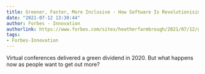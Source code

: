 ```yaml
---
title: Greener, Faster, More Inclusive - How Software Is Revolutionising Big Events
date: "2021-07-12 13:30:44"
author: Forbes - Innovation
authorlink: https://www.forbes.com/sites/heatherfarmbrough/2021/07/12/greener-faster-more-inclusivehow-software-is-revolutionising-big-events/
tags:
- Forbes-Innovation
---
```

Virtual conferences delivered a green dividend in 2020. But what happens now as people want to get out more?